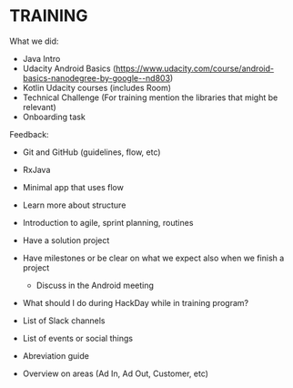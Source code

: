 # TRAINING

What we did:
- Java Intro
- Udacity Android Basics (https://www.udacity.com/course/android-basics-nanodegree-by-google--nd803)
- Kotlin Udacity courses (includes Room)
- Technical Challenge (For training mention the libraries that might be relevant)
- Onboarding task

Feedback:
- Git and GitHub (guidelines, flow, etc)
- RxJava
- Minimal app that uses flow
- Learn more about structure
- Introduction to agile, sprint planning, routines

- Have a solution project
- Have milestones or be clear on what we expect also when we finish a project
  - Discuss in the Android meeting
- What should I do during HackDay while in training program?
- List of Slack channels
- List of events or social things
- Abreviation guide
- Overview on areas (Ad In, Ad Out, Customer, etc)
